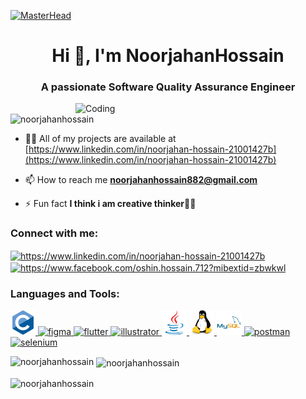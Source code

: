 [![MasterHead](https://developers.giphy.com/branch/master/static/api-512d36c09662682717108a38bbb5c57d.gif)](https://rishavchanda.io)
<h1 align="center">Hi 👋, I'm NoorjahanHossain</h1>
<h3 align="center">A passionate Software Quality Assurance Engineer</h3>
<img align="right" alt="Coding" width="400" src="https://cdn.dribbble.com/users/1162077/screenshots/3848914/programmer.gif">


<p align="left"> <img src="https://komarev.com/ghpvc/?username=noorjahanhossain&label=Profile%20views&color=0e75b6&style=flat" alt="noorjahanhossain" /> </p>

- 👨‍💻 All of my projects are available at [https://www.linkedin.com/in/noorjahan-hossain-21001427b](https://www.linkedin.com/in/noorjahan-hossain-21001427b)

- 📫 How to reach me **noorjahanhossain882@gmail.com**

- ⚡ Fun fact **I think i am creative thinker🤔🤔**

<h3 align="left">Connect with me:</h3>
<p align="left">
<a href="https://linkedin.com/in/https://www.linkedin.com/in/noorjahan-hossain-21001427b" target="blank"><img align="center" src="https://raw.githubusercontent.com/rahuldkjain/github-profile-readme-generator/master/src/images/icons/Social/linked-in-alt.svg" alt="https://www.linkedin.com/in/noorjahan-hossain-21001427b" height="30" width="40" /></a>
<a href="https://fb.com/https://www.facebook.com/oshin.hossain.712?mibextid=zbwkwl" target="blank"><img align="center" src="https://raw.githubusercontent.com/rahuldkjain/github-profile-readme-generator/master/src/images/icons/Social/facebook.svg" alt="https://www.facebook.com/oshin.hossain.712?mibextid=zbwkwl" height="30" width="40" /></a>
</p>

<h3 align="left">Languages and Tools:</h3>
<p align="left"> <a href="https://www.cprogramming.com/" target="_blank" rel="noreferrer"> <img src="https://raw.githubusercontent.com/devicons/devicon/master/icons/c/c-original.svg" alt="c" width="40" height="40"/> </a> <a href="https://www.figma.com/" target="_blank" rel="noreferrer"> <img src="https://www.vectorlogo.zone/logos/figma/figma-icon.svg" alt="figma" width="40" height="40"/> </a> <a href="https://flutter.dev" target="_blank" rel="noreferrer"> <img src="https://www.vectorlogo.zone/logos/flutterio/flutterio-icon.svg" alt="flutter" width="40" height="40"/> </a> <a href="https://www.adobe.com/in/products/illustrator.html" target="_blank" rel="noreferrer"> <img src="https://www.vectorlogo.zone/logos/adobe_illustrator/adobe_illustrator-icon.svg" alt="illustrator" width="40" height="40"/> </a> <a href="https://www.java.com" target="_blank" rel="noreferrer"> <img src="https://raw.githubusercontent.com/devicons/devicon/master/icons/java/java-original.svg" alt="java" width="40" height="40"/> </a> <a href="https://www.linux.org/" target="_blank" rel="noreferrer"> <img src="https://raw.githubusercontent.com/devicons/devicon/master/icons/linux/linux-original.svg" alt="linux" width="40" height="40"/> </a> <a href="https://www.mysql.com/" target="_blank" rel="noreferrer"> <img src="https://raw.githubusercontent.com/devicons/devicon/master/icons/mysql/mysql-original-wordmark.svg" alt="mysql" width="40" height="40"/> </a> <a href="https://postman.com" target="_blank" rel="noreferrer"> <img src="https://www.vectorlogo.zone/logos/getpostman/getpostman-icon.svg" alt="postman" width="40" height="40"/> </a> <a href="https://www.selenium.dev" target="_blank" rel="noreferrer"> <img src="https://raw.githubusercontent.com/detain/svg-logos/780f25886640cef088af994181646db2f6b1a3f8/svg/selenium-logo.svg" alt="selenium" width="40" height="40"/> </a> </p>

<p><img align="left" src="https://github-readme-stats.vercel.app/api/top-langs?username=noorjahanhossain&show_icons=true&locale=en&layout=compact" alt="noorjahanhossain" /></p>

<p>&nbsp;<img align="center" src="https://github-readme-stats.vercel.app/api?username=noorjahanhossain&show_icons=true&locale=en" alt="noorjahanhossain" /></p>

<p><img align="center" src="https://github-readme-streak-stats.herokuapp.com/?user=noorjahanhossain&" alt="noorjahanhossain" /></p>
